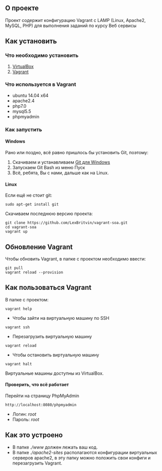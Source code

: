 ## О проекте

Проект содержит конфигурацию Vagrant с LAMP (Linux, Apache2, MySQL, PHP) для выполнения заданий по курсу Веб сервисы

## Как установить

### Что необходимо установить

1. [VirtualBox](https://www.virtualbox.org/wiki/Downloads)
2. [Vagrant](https://www.vagrantup.com/downloads.html)

### Что используется в Vagrant

* ubuntu 14.04 x64
* apache2.4
* php7.0
* mysql5.5
* phpmyadmin

### Как запустить

#### Windows

Рано или поздно, всё равно пришлось бы установить Git, поэтому:

1. Скачиваем и устанавливаем [Git для Windows](https://git-scm.com/download/win)
2. Запускаем Git Bash из меню Пуск
3. Всё, ребята, Вы с нами, дальше как на Linux.

#### Linux
Если ещё не стоит git:
```
sudo apt-get install git
```
Скачиваем последнюю версию проекта:
```
git clone https://github.com/LexBritvin/vagrant-soa.git
cd vagrant-soa
vagrant up
```

## Обновление Vagrant

Чтобы обновить Vagrant, в папке с проектом необходимо ввести:
```
git pull
vagrant reload --provision
```

## Как пользоваться Vagrant

В папке с проектом:
```
vagrant help
```
* Чтобы зайти на виртуальную машину по SSH
```
vagrant ssh
```
* Перезагрузить виртуальную машину
```
vagrant reload
```
* Чтобы остановить виртуальную машину
```
vagrant halt
```
Виртуальные машины доступны из VirtualBox.

#### Проверить, что всё работает

Перейти на страницу PhpMyAdmin
```
http://localhost:8080/phpmyadmin
```
* Логин: *root*
* Пароль: *root*

## Как это устроено

* В папке *./www* должен лежать ваш код. 
* В папке *./apache2-sites* располагаются конфигурации виртуальных серверов apache2, в эту папку можно положить свои конфиги и перезагрузить Vagrant.

